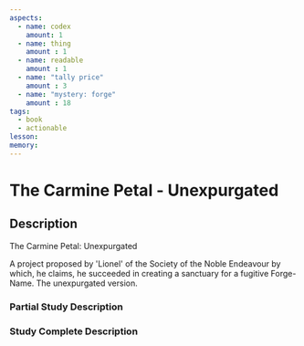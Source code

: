```yaml
---
aspects: 
  - name: codex
    amount: 1
  - name: thing
    amount : 1
  - name: readable
    amount : 1
  - name: "tally price"
    amount : 3
  - name: "mystery: forge"
    amount : 18
tags:
  - book
  - actionable
lesson: 
memory: 
---
```


# The Carmine Petal - Unexpurgated

## Description
The Carmine Petal: Unexpurgated

A project proposed by 'Lionel' of the Society of the Noble Endeavour by which, he claims, he succeeded in creating a sanctuary for a fugitive Forge-Name. The unexpurgated version.
### Partial Study Description

### Study Complete Description
